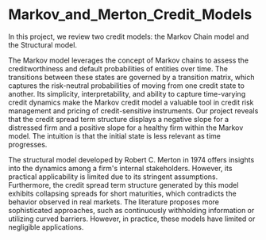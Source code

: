 # Markov_and_Merton_Credit_Models

In this project, we review two credit models: the Markov Chain model and the Structural model.

The Markov model leverages the concept of Markov chains to assess the creditworthiness and default probabilities of entities over time. The transitions between these states are governed by a transition matrix, which captures the risk-neutral probabilities of moving from one credit state to another. Its simplicity, interpretability, and ability to capture time-varying credit dynamics make the Markov credit model a valuable tool in credit risk management and pricing of credit-sensitive instruments.
Our project reveals that the credit spread term structure displays a negative slope for a distressed firm and a positive slope for a healthy firm within the Markov model. The intuition is that the initial state is less relevant as time progresses.

The structural model developed by Robert C. Merton in 1974 offers insights into the dynamics among a firm's internal stakeholders. 
However, its practical applicability is limited due to its stringent assumptions. 
Furthermore, the credit spread term structure generated by this model exhibits collapsing spreads for short maturities, which contradicts the behavior observed in real markets.
The literature proposes more sophisticated approaches, such as continuously withholding information or utilizing curved barriers. 
However, in practice, these models have limited or negligible applications.
